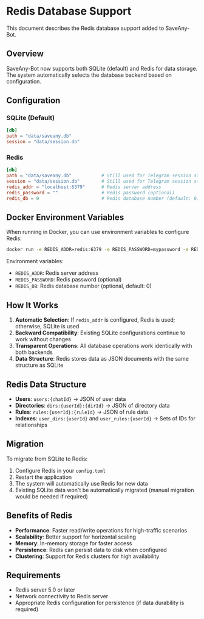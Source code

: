 # Redis Database Support

This document describes the Redis database support added to SaveAny-Bot.

## Overview

SaveAny-Bot now supports both SQLite (default) and Redis for data storage. The system automatically selects the database backend based on configuration.

## Configuration

### SQLite (Default)
```toml
[db]
path = "data/saveany.db"
session = "data/session.db"
```

### Redis
```toml
[db]
path = "data/saveany.db"           # Still used for Telegram session storage
session = "data/session.db"        # Still used for Telegram session storage
redis_addr = "localhost:6379"      # Redis server address
redis_password = ""                # Redis password (optional)
redis_db = 0                       # Redis database number (default: 0)
```

## Docker Environment Variables

When running in Docker, you can use environment variables to configure Redis:

```bash
docker run -e REDIS_ADDR=redis:6379 -e REDIS_PASSWORD=mypassword -e REDIS_DB=0 saveany-bot
```

Environment variables:
- `REDIS_ADDR`: Redis server address
- `REDIS_PASSWORD`: Redis password (optional)
- `REDIS_DB`: Redis database number (optional, default: 0)

## How It Works

1. **Automatic Selection**: If `redis_addr` is configured, Redis is used; otherwise, SQLite is used
2. **Backward Compatibility**: Existing SQLite configurations continue to work without changes
3. **Transparent Operations**: All database operations work identically with both backends
4. **Data Structure**: Redis stores data as JSON documents with the same structure as SQLite

## Redis Data Structure

- **Users**: `users:{chatId}` → JSON of user data
- **Directories**: `dirs:{userId}:{dirId}` → JSON of directory data
- **Rules**: `rules:{userId}:{ruleId}` → JSON of rule data
- **Indexes**: `user_dirs:{userId}` and `user_rules:{userId}` → Sets of IDs for relationships

## Migration

To migrate from SQLite to Redis:

1. Configure Redis in your `config.toml`
2. Restart the application
3. The system will automatically use Redis for new data
4. Existing SQLite data won't be automatically migrated (manual migration would be needed if required)

## Benefits of Redis

- **Performance**: Faster read/write operations for high-traffic scenarios
- **Scalability**: Better support for horizontal scaling
- **Memory**: In-memory storage for faster access
- **Persistence**: Redis can persist data to disk when configured
- **Clustering**: Support for Redis clusters for high availability

## Requirements

- Redis server 5.0 or later
- Network connectivity to Redis server
- Appropriate Redis configuration for persistence (if data durability is required)